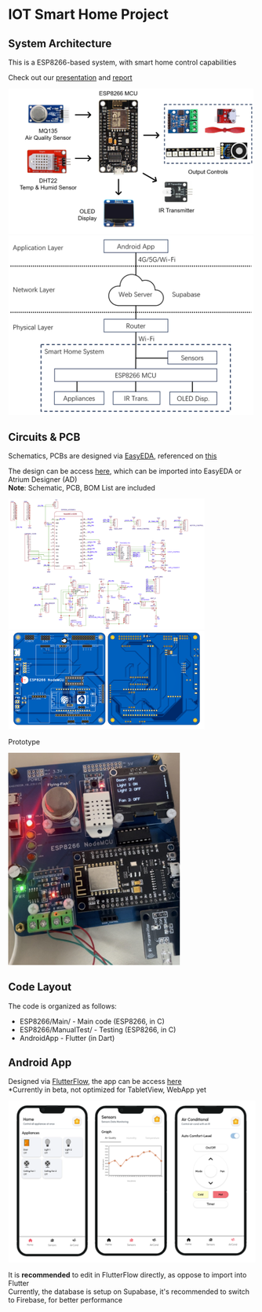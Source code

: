 # IOT Smart Home Project
 
## System Architecture
This is a ESP8266-based system, with smart home control capabilities  

Check out our [presentation](Presentation.pdf) and [report](Report.pdf)

<div style="vertical-align:middle"><img src="images/Diagram.png" alt="Dataset" width="500px" text-align="center">
</div>
<div style="vertical-align:middle"><img src="images/Diagram2.png" alt="Dataset" width="500px" text-align="center">
</div>

## Circuits & PCB
Schematics, PCBs are designed via [EasyEDA](https://pro.easyeda.com/editor), referenced on [this](https://oshwhub.com/zijunchen/esp8266-extension_copy_copy_copy_copy_copy_copy_copy_copy)

The design can be access [here](Altium_NewProject_Schematic_PCB.zip), which can be imported into EasyEDA or Atrium Designer (AD)  
**Note**: Schematic, PCB, BOM List are included

<div style="vertical-align:middle"><img src="images/Schematic.png" alt="Dataset" width="400px" text-align="center">
</div>

<div style="vertical-align:middle"><img src="images/PCB.png" alt="Dataset" width="400px" text-align="center">
</div>

Prototype
<div style="vertical-align:middle"><img src="images/Prototype.png" alt="Dataset" width="350px" text-align="center">
</div>

## Code Layout
The code is organized as follows:
- ESP8266/Main/ - Main code (ESP8266, in C)
- ESP8266/ManualTest/ - Testing (ESP8266, in C)
- AndroidApp - Flutter (in Dart)

## Android App
Designed via [FlutterFlow](https://www.flutterflow.io/), the app can be access [here](https://app.flutterflow.io/project/hotel-app-eamssf)  
*Currently in beta, not optimized for TabletView, WebApp yet
<div style="vertical-align:middle"><img src="images/AppDesign.png" alt="Dataset" width="550px" text-align="center">
</div>

It is **recommended** to edit in FlutterFlow directly, as oppose to import into Flutter  
Currently, the database is setup on Supabase, it's recommended to switch to Firebase, for better performance
